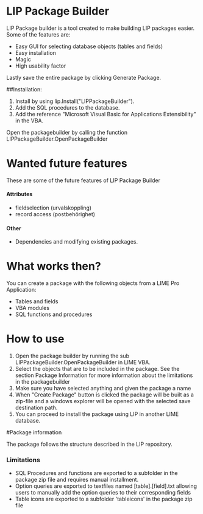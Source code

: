 # LIP Package Builder

LIP Package builder is a tool created to make building LIP packages easier.
Some of the features are: 

  - Easy GUI for selecting database objects (tables and fields)
  - Easy installation
  - Magic
  - High usability factor

Lastly save the entire package by clicking Generate Package.

##Installation:
1. Install by using lip.Install("LIPPackageBuilder").
2. Add the SQL procedures to the database.
3. Add the reference "Microsoft Visual Basic for Applications Extensibility" in the VBA.

Open the packagebuilder by calling the function LIPPackageBuilder.OpenPackageBuilder


# Wanted future features
These are some of the future features of LIP Package Builder

#### Attributes
- fieldselection (urvalskoppling)
- record access (postbehörighet)


#### Other
- Dependencies and modifying existing packages.

# What works then?
You can create a package with the following objects from a LIME Pro Application:
- Tables and fields
- VBA modules
- SQL functions and procedures


# How to use
1. Open the package builder by running the sub LIPPackageBuilder.OpenPackageBuilder in LIME VBA.
2. Select the objects that are to be included in the package. See the section Package Information for more information about the limitations in the packagebuilder
3. Make sure you have selected anything and given the package a name
4. When "Create Package" button is clicked the package will be built as a zip-file and a windows explorer will be opened with the selected save destination path.
5. You can proceed to install the package using LIP in another LIME database.


#Package information

The package follows the structure described in the LIP repository. 

### Limitations
- SQL Procedures and functions are exported to a subfolder in the package zip file and requires manual installment.
- Option queries are exported to textfiles named [table].[field].txt allowing users to manually add the option queries to their corresponding fields
- Table icons are exported to a subfolder 'tableicons' in the package zip file



